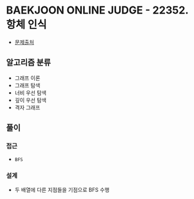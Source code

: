 # BAEKJOON ONLINE JUDGE - 22352. 항체 인식

- [문제출처](https://www.acmicpc.net/problem/22352 '22352. 항체 인식')

## 알고리즘 분류

- 그래프 이론
- 그래프 탐색
- 너비 우선 탐색
- 깊이 우선 탐색
- 격자 그래프

## 풀이

### 접근

- `BFS`

### 설계

- 두 배열에 다른 지점들을 기점으로 BFS 수행
